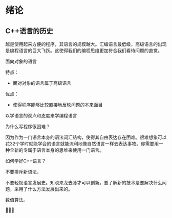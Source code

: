 # 绪论

## C++语言的历史

越是使用起来方便的程序，其语言的规模越大。汇编语言最低级，高级语言的出现是编程语言的巨大飞跃。这使得我们的编程思维更加符合我们看待问题的直觉。

面向对象的语言

特点：

- 面对对象的语言属于高级语言

优点：

- 使得程序能够比较直接地反映问题的本来面目

以学语言的观点和态度来学编程语言

为什么写程序很困难？

因为作为一门语言本身的语法词汇结构，使得其自由表达存在困难。很难想象可以花32个学时就能学会的语言就能流利地像自然语言一样去表达事物。你需要用一种全新的专属于语言本身的思维来使用一门语言。

如何学好C++语言？

不要排斥新语法，

不要轻视语言发展史。知晓来龙去脉才可以创新。要了解新的技术是要解决什么问题，采用了什么方法发展出来的。

数值算法。

